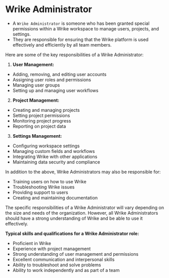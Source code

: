 # Wrike Administrator

- A `Wrike Administrator` is someone who has been granted special permissions within a Wrike workspace to manage users, projects, and settings. 
- They are responsible for ensuring that the Wrike platform is used effectively and efficiently by all team members.

Here are some of the key responsibilities of a Wrike Administrator:

1. **User Management:**
- Adding, removing, and editing user accounts
- Assigning user roles and permissions
- Managing user groups
- Setting up and managing user workflows

2. **Project Management:**
- Creating and managing projects
- Setting project permissions
- Monitoring project progress
- Reporting on project data

3. **Settings Management:**
- Configuring workspace settings
- Managing custom fields and workflows
- Integrating Wrike with other applications
- Maintaining data security and compliance

In addition to the above, Wrike Administrators may also be responsible for:

- Training users on how to use Wrike
- Troubleshooting Wrike issues
- Providing support to users
- Creating and maintaining documentation

The specific responsibilities of a Wrike Administrator will vary depending on the size and needs of the organization. However, all Wrike Administrators should have a strong understanding of Wrike and be able to use it effectively.

**Typical skills and qualifications for a Wrike Administrator role:**

* Proficient in Wrike
* Experience with project management
* Strong understanding of user management and permissions
* Excellent communication and interpersonal skills
* Ability to troubleshoot and solve problems
* Ability to work independently and as part of a team
